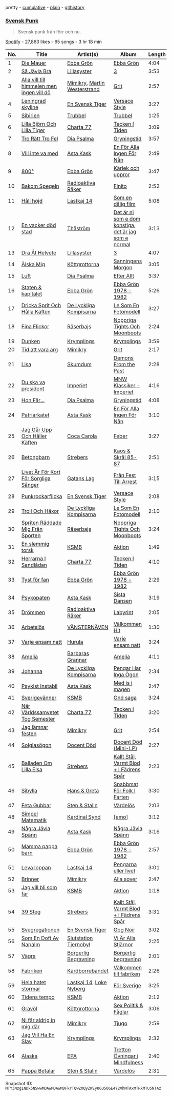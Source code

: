 pretty - [cumulative](/playlists/cumulative/37i9dQZF1DX4IkJGKNp9lO.md) - [plain](/playlists/plain/37i9dQZF1DX4IkJGKNp9lO) - [githistory](https://github.githistory.xyz/mackorone/spotify-playlist-archive/blob/main/playlists/plain/37i9dQZF1DX4IkJGKNp9lO)

### [Svensk Punk](https://open.spotify.com/playlist/37i9dQZF1DX4IkJGKNp9lO)

> Svensk punk från förr och nu.

[Spotify](https://open.spotify.com/user/spotify) - 27,863 likes - 65 songs - 3 hr 18 min

| No. | Title | Artist(s) | Album | Length |
|---|---|---|---|---|
| 1 | [Die Mauer](https://open.spotify.com/track/524avnOQAmyULv2CjQAmrn) | [Ebba Grön](https://open.spotify.com/artist/2gvwV7CcpLmKyaE0fiSKI9) | [Ebba Grön](https://open.spotify.com/album/3fZyzR2Qeu8d5h8FsejF1I) | 4:04 |
| 2 | [Så Jävla Bra](https://open.spotify.com/track/2IcGqSD8NBLrKSjfTQAlgB) | [Lillasyster](https://open.spotify.com/artist/34uGMERnU9XHnmQDnK03Gj) | [3](https://open.spotify.com/album/0bPWq9dByUtckQQ9ReT1sY) | 3:53 |
| 3 | [Alla vill till himmelen men ingen vill dö](https://open.spotify.com/track/0bdo2vF0PUZ9k0WaK9kKuu) | [Mimikry](https://open.spotify.com/artist/0LQT5piMqjwpMkchYLfDxv), [Martin Westerstrand](https://open.spotify.com/artist/5t6WDMTCzu4scrQiLn3rPC) | [Grit](https://open.spotify.com/album/5j376oRcfB6bEovuA5Ssod) | 2:57 |
| 4 | [Leningrad skyline](https://open.spotify.com/track/6HFVHZt5xRuPpiqFKXbJ6W) | [En Svensk Tiger](https://open.spotify.com/artist/3iW69eoN123eG0fXEdER0q) | [Versace Style](https://open.spotify.com/album/7DYNmpEqsmrso2Gqz2x08f) | 3:27 |
| 5 | [Sibirien](https://open.spotify.com/track/7pbOXNGq4w4cLCgtXw7hPV) | [Trubbel](https://open.spotify.com/artist/6cdyHr4eKkFvA3lVDNzJ6M) | [Trubbel](https://open.spotify.com/album/3NTL8XMnO4Gp3cPZSJn58K) | 1:25 |
| 6 | [Lilla Björn Och Lilla Tiger](https://open.spotify.com/track/4UTTtBZGgpaNCkYH1E3lIO) | [Charta 77](https://open.spotify.com/artist/4l3QLs54bIREe8aDr8o3Iq) | [Tecken I Tiden](https://open.spotify.com/album/3KYVzrsazBDbsbkbDQBXAd) | 3:09 |
| 7 | [Tro Rätt Tro Fel](https://open.spotify.com/track/7CNyBCHfFMRCQRFeTT5r8p) | [Dia Psalma](https://open.spotify.com/artist/3CP5sRSk2ExHj3td5pXLrN) | [Gryningstid](https://open.spotify.com/album/0qSSQ2K5D3Yd0BRkDNItbM) | 3:57 |
| 8 | [Vill inte va med](https://open.spotify.com/track/4bcj3IBZ3qOGOuhq3zZX6p) | [Asta Kask](https://open.spotify.com/artist/5rGLwYZPJr2rUTiDk5JoWX) | [En För Alla Ingen För Nån](https://open.spotify.com/album/5usEd1n4iAj3AdSAHlu7os) | 2:49 |
| 9 | [800°](https://open.spotify.com/track/3zgJHNEorjbLLThp6TiMhz) | [Ebba Grön](https://open.spotify.com/artist/2gvwV7CcpLmKyaE0fiSKI9) | [Kärlek och uppror](https://open.spotify.com/album/0n2TPFl1JX4hWzt0iC4Dx0) | 3:47 |
| 10 | [Bakom Spegeln](https://open.spotify.com/track/19RCzCRRAaIVVSf2WDtVRB) | [Radioaktiva Räker](https://open.spotify.com/artist/7j4RimWxVqLWTtWtmEf2Qd) | [Finito](https://open.spotify.com/album/4GVLOGsaNo2NGkLtq6IBRt) | 2:52 |
| 11 | [Håll höjd](https://open.spotify.com/track/0HvIpVm3SxEYMi7F02sfNK) | [Lastkaj 14](https://open.spotify.com/artist/6xTo3T8agKHb56mxJA3yJI) | [Som en dålig film](https://open.spotify.com/album/3EHdMsEKuqUtvAhProY9Hc) | 5:08 |
| 12 | [En vacker död stad](https://open.spotify.com/track/3HFzjAO51qwy6m0B5dMmhV) | [Thåström](https://open.spotify.com/artist/2PBhJmRqee1QAyQU2kBu1H) | [Det är ni som e dom konstiga, det är jag som e normal](https://open.spotify.com/album/1U7Ov48AUaL2hGaczvCr8H) | 3:13 |
| 13 | [Dra Åt Helvete](https://open.spotify.com/track/2NLoDpuaf96GLxXH7Nv9tJ) | [Lillasyster](https://open.spotify.com/artist/34uGMERnU9XHnmQDnK03Gj) | [3](https://open.spotify.com/album/0bPWq9dByUtckQQ9ReT1sY) | 4:07 |
| 14 | [Älska Mig](https://open.spotify.com/track/3iSt8hTzeb5SKdHLVwTFcc) | [Köttgrottorna](https://open.spotify.com/artist/0EiobxY3kj3acd0HaoS9xY) | [Sanningens Morgon](https://open.spotify.com/album/4L8BOlcLg6VbsLeT9bbdXm) | 3:05 |
| 15 | [Luft](https://open.spotify.com/track/0K6YetKSOrm4HPP1kBxtuX) | [Dia Psalma](https://open.spotify.com/artist/3CP5sRSk2ExHj3td5pXLrN) | [Efter Allt](https://open.spotify.com/album/3zEzsyQSqze5kbJLqjUnv4) | 3:37 |
| 16 | [Staten & kapitalet](https://open.spotify.com/track/4bofKUmzk2mYjUlsL3NVeF) | [Ebba Grön](https://open.spotify.com/artist/2gvwV7CcpLmKyaE0fiSKI9) | [Ebba Grön 1978 \- 1982](https://open.spotify.com/album/2zP275pJAbZbZFifh5av6R) | 5:26 |
| 17 | [Dricka Sprit Och Hålla Käften](https://open.spotify.com/track/3EtDZnjDsQxkj5c54Lmvoa) | [De Lyckliga Kompisarna](https://open.spotify.com/artist/5ZFPmKZWWyfhwTLTDwqZgd) | [Le Som En Fotomodell](https://open.spotify.com/album/1uL0v8dyKzZGeg1gT5QbjV) | 3:27 |
| 18 | [Fina Flickor](https://open.spotify.com/track/7H69MJpL8m8QrpcBVMbEfr) | [Räserbajs](https://open.spotify.com/artist/1mYHNZqRjNIlWwMgvIVq7X) | [Noppriga Tights Och Moonboots](https://open.spotify.com/album/7Ej9w61IrbodhAxrNRXYTn) | 2:24 |
| 19 | [Dunken](https://open.spotify.com/track/6EuZqZCVpZi3IqWssVB7eE) | [Krymplings](https://open.spotify.com/artist/4kLL8wxwaGFZNFzfS0mPuZ) | [Krymplings](https://open.spotify.com/album/6GvLNIV56ZJgbxU1E5THiH) | 3:59 |
| 20 | [Tid att vara arg](https://open.spotify.com/track/6aEcYA9k3GAvPRwdAdMwCV) | [Mimikry](https://open.spotify.com/artist/0LQT5piMqjwpMkchYLfDxv) | [Grit](https://open.spotify.com/album/5j376oRcfB6bEovuA5Ssod) | 2:17 |
| 21 | [Lisa](https://open.spotify.com/track/3eh8uUhn2VGZA2WCpewFj8) | [Skumdum](https://open.spotify.com/artist/5s6MpxYo0TqzCuNIqVIRFS) | [Demons From the Past](https://open.spotify.com/album/7MPicF3ZYteZYXCSveQ0Eb) | 2:28 |
| 22 | [Du ska va president](https://open.spotify.com/track/3ohXW41Z5iU6pL4pfpAMO0) | [Imperiet](https://open.spotify.com/artist/4uWiErrlBRdqgKn5NrIJjg) | [MNW Klassiker \- Imperiet](https://open.spotify.com/album/5lY7cylovT6hi6h2cTOMS6) | 4:16 |
| 23 | [Hon Får...](https://open.spotify.com/track/5sbPNqCZq15zNo0ZQj75gT) | [Dia Psalma](https://open.spotify.com/artist/3CP5sRSk2ExHj3td5pXLrN) | [Gryningstid](https://open.spotify.com/album/0qSSQ2K5D3Yd0BRkDNItbM) | 4:08 |
| 24 | [Patriarkatet](https://open.spotify.com/track/1l55KW7G3lKMgDWaeBDE8n) | [Asta Kask](https://open.spotify.com/artist/5rGLwYZPJr2rUTiDk5JoWX) | [En För Alla Ingen För Nån](https://open.spotify.com/album/5usEd1n4iAj3AdSAHlu7os) | 3:10 |
| 25 | [Jag Går Upp Och Håller Käften](https://open.spotify.com/track/4wBImoo0wHN7nuqcFp2M8j) | [Coca Carola](https://open.spotify.com/artist/3SZ1ctTCbqXxdQ8atMJpVh) | [Feber](https://open.spotify.com/album/3BQYGmHHjOxOGKgFJfWzay) | 3:27 |
| 26 | [Betongbarn](https://open.spotify.com/track/7kLPU9teUWCfCymYN5LAxU) | [Strebers](https://open.spotify.com/artist/5SySCVwCUP7piTTeJdlYbZ) | [Kaos & Skrål 85\-87](https://open.spotify.com/album/5JtGOYBzL27gSHV9XNoJjq) | 2:51 |
| 27 | [Livet Är För Kort För Sorgliga Sånger](https://open.spotify.com/track/6kbvbAKoFDtOjbxfTPTFGp) | [Gatans Lag](https://open.spotify.com/artist/1DbBWYISy3xIJBHlenLGj2) | [Från Fest Till Arrest](https://open.spotify.com/album/1qhDJcBNvhcdyWABmvD35a) | 3:15 |
| 28 | [Punkrockarflicka](https://open.spotify.com/track/5WUTe6rxs2C9lwd5MtAfBU) | [En Svensk Tiger](https://open.spotify.com/artist/3iW69eoN123eG0fXEdER0q) | [Versace Style](https://open.spotify.com/album/7DYNmpEqsmrso2Gqz2x08f) | 2:08 |
| 29 | [Troll Och Häxor](https://open.spotify.com/track/6ly3rSnZYQqHP6qCVbMuuZ) | [De Lyckliga Kompisarna](https://open.spotify.com/artist/5ZFPmKZWWyfhwTLTDwqZgd) | [Le Som En Fotomodell](https://open.spotify.com/album/1uL0v8dyKzZGeg1gT5QbjV) | 2:10 |
| 30 | [Spriten Räddade Mig Från Sporten](https://open.spotify.com/track/4U2fgDPZ2C4qkrfz88ViSF) | [Räserbajs](https://open.spotify.com/artist/1mYHNZqRjNIlWwMgvIVq7X) | [Noppriga Tights Och Moonboots](https://open.spotify.com/album/7Ej9w61IrbodhAxrNRXYTn) | 3:24 |
| 31 | [En slemmig torsk](https://open.spotify.com/track/0lHqNKA2IX8MzQwLNPbbY8) | [KSMB](https://open.spotify.com/artist/5umOft7CgVOutNpa0rGX71) | [Aktion](https://open.spotify.com/album/6BtyzpnUEoF5iZOdKceke6) | 1:49 |
| 32 | [Herrarna I Sandlådan](https://open.spotify.com/track/4LMQqcT7PChwUucFyhyWtY) | [Charta 77](https://open.spotify.com/artist/4l3QLs54bIREe8aDr8o3Iq) | [Tecken I Tiden](https://open.spotify.com/album/3KYVzrsazBDbsbkbDQBXAd) | 4:10 |
| 33 | [Tyst för fan](https://open.spotify.com/track/6NJNjEVI1AU7UYIrUZTd1Y) | [Ebba Grön](https://open.spotify.com/artist/2gvwV7CcpLmKyaE0fiSKI9) | [Ebba Grön 1978 \- 1982](https://open.spotify.com/album/2zP275pJAbZbZFifh5av6R) | 2:29 |
| 34 | [Psykopaten](https://open.spotify.com/track/4c6adBbwi1LnSJDwSayW9Y) | [Asta Kask](https://open.spotify.com/artist/5rGLwYZPJr2rUTiDk5JoWX) | [Sista Dansen](https://open.spotify.com/album/11i9Y2YSd0dEMcALvVNhXa) | 3:19 |
| 35 | [Drömmen](https://open.spotify.com/track/3HP3I1YVPnDB2awjQ7lxFq) | [Radioaktiva Räker](https://open.spotify.com/artist/7j4RimWxVqLWTtWtmEf2Qd) | [Labyrint](https://open.spotify.com/album/0rLAjBrkMIZpu9VoyqfhV3) | 2:05 |
| 36 | [Arbetslös](https://open.spotify.com/track/5Lb9ECALk7W9U0lXju7ePo) | [VÄNSTERNÄVEN](https://open.spotify.com/artist/4cOYuFklSQ8HBFFpP7UPMl) | [Välkommen Hit](https://open.spotify.com/album/2z3APsZA3kx1vFH88VnX8f) | 1:30 |
| 37 | [Varje ensam natt](https://open.spotify.com/track/08PsVeAcmLKotmovg8ZADv) | [Hurula](https://open.spotify.com/artist/5haVwjDd8z1dsR0uQewwoP) | [Varje ensam natt](https://open.spotify.com/album/0JSfu5YQErdJflzgob8S3y) | 3:24 |
| 38 | [Amelia](https://open.spotify.com/track/4u3SRmpI2DEbuOZuejog83) | [Barbaras Grannar](https://open.spotify.com/artist/35ySzAXjdrvkFBPKNUBu1u) | [Amelia](https://open.spotify.com/album/4WR5DkdrAaD5okww70B1xY) | 4:11 |
| 39 | [Johanna](https://open.spotify.com/track/2ekTSYW68ShERRzsPBbRaF) | [De Lyckliga Kompisarna](https://open.spotify.com/artist/5ZFPmKZWWyfhwTLTDwqZgd) | [Pengar Har Inga Ögon](https://open.spotify.com/album/1ueBZ7RDpKS1kv4VYTaZRY) | 2:34 |
| 40 | [Psykist Instabil](https://open.spotify.com/track/58iJFpZzIWeGEvDJ0YSUBO) | [Asta Kask](https://open.spotify.com/artist/5rGLwYZPJr2rUTiDk5JoWX) | [Med is i magen](https://open.spotify.com/album/7CPT7qKCX5GRzEbWl0eRH2) | 2:47 |
| 41 | [Sverigevänner](https://open.spotify.com/track/74ZYleEd9SYtyziSyvaDb3) | [KSMB](https://open.spotify.com/artist/5umOft7CgVOutNpa0rGX71) | [Ond saga](https://open.spotify.com/album/4ZjxaSk7kgGkWIttkK7D0X) | 3:24 |
| 42 | [När Världssamvetet Tog Semester](https://open.spotify.com/track/7sB961OKIFLjJpNDPYxlLy) | [Charta 77](https://open.spotify.com/artist/4l3QLs54bIREe8aDr8o3Iq) | [Tecken I Tiden](https://open.spotify.com/album/3KYVzrsazBDbsbkbDQBXAd) | 3:20 |
| 43 | [Jag lämnar festen](https://open.spotify.com/track/0BizThcD0irhGDGoZNCn1z) | [Mimikry](https://open.spotify.com/artist/0LQT5piMqjwpMkchYLfDxv) | [Grit](https://open.spotify.com/album/5j376oRcfB6bEovuA5Ssod) | 2:54 |
| 44 | [Solglasögon](https://open.spotify.com/track/3zpIlRP7EV4m8Urdm8w46N) | [Docent Död](https://open.spotify.com/artist/6L6NYBOQGOwaajr9yJ0muM) | [Docent Död \(Mini\-LP\)](https://open.spotify.com/album/2S9DWuSoChp6oI1eWiequT) | 2:27 |
| 45 | [Balladen Om Lilla Elsa](https://open.spotify.com/track/1K0fEr5SmhneWgbnP8HmzM) | [Strebers](https://open.spotify.com/artist/5SySCVwCUP7piTTeJdlYbZ) | [Kallt Stål, Varmt Blod + I Fädrens Spår](https://open.spotify.com/album/1rceLyJ9uvN9FSF9wqgz3t) | 2:23 |
| 46 | [Sibylla](https://open.spotify.com/track/3OhmF7xJuoNr5EQNWcw03q) | [Hans & Greta](https://open.spotify.com/artist/1MiHrCnLxMQT9PHFYWN4ie) | [Snabbmat För Folk I Farten](https://open.spotify.com/album/2zyjwH3dY4mqHEykHoKzTh) | 3:30 |
| 47 | [Feta Gubbar](https://open.spotify.com/track/0XwpJFzmXViS6TImtpv9lM) | [Sten & Stalin](https://open.spotify.com/artist/7xS4Uw7T0pNePx7S238bM9) | [Värdelös](https://open.spotify.com/album/4j1KS0IccBP03iFKJpj0qp) | 2:03 |
| 48 | [Simpel Matematik](https://open.spotify.com/track/3v0YqaZ4UG78gzaQDiPbAQ) | [Kardinal Synd](https://open.spotify.com/artist/32KVyD0F48q3QNpSET788O) | [\[emo\]](https://open.spotify.com/album/57RyBvC6QTcd13XRfo9MDP) | 3:12 |
| 49 | [Några Jävla Spänn](https://open.spotify.com/track/02cd00xSj7jM688uxVg6qU) | [Asta Kask](https://open.spotify.com/artist/5rGLwYZPJr2rUTiDk5JoWX) | [Några Jävla Spänn](https://open.spotify.com/album/21LbuPxwosjUCIK7QSKgHD) | 3:16 |
| 50 | [Mamma pappa barn](https://open.spotify.com/track/3SDQawERiP8UyxFE88A9hj) | [Ebba Grön](https://open.spotify.com/artist/2gvwV7CcpLmKyaE0fiSKI9) | [Ebba Grön 1978 \- 1982](https://open.spotify.com/album/2zP275pJAbZbZFifh5av6R) | 2:57 |
| 51 | [Leva loppan](https://open.spotify.com/track/3a5FtkugQkAfqH1A8Psuwd) | [Lastkaj 14](https://open.spotify.com/artist/6xTo3T8agKHb56mxJA3yJI) | [Pengarna eller livet](https://open.spotify.com/album/5AkRYj8nWPwjcZVoP5MKdD) | 3:01 |
| 52 | [Brinner](https://open.spotify.com/track/30UvZ7ZoerQChs2wLgTuqR) | [Mimikry](https://open.spotify.com/artist/0LQT5piMqjwpMkchYLfDxv) | [Alla sover](https://open.spotify.com/album/6Ey1sBXBiOW7Y3QCyenE0v) | 2:47 |
| 53 | [Jag vill bli som far](https://open.spotify.com/track/1Ne8gSf8gEUMSSNZ8vnFsq) | [KSMB](https://open.spotify.com/artist/5umOft7CgVOutNpa0rGX71) | [Aktion](https://open.spotify.com/album/6BtyzpnUEoF5iZOdKceke6) | 1:18 |
| 54 | [39 Steg](https://open.spotify.com/track/2rV0t4N2oZnTl2yjDnRc0I) | [Strebers](https://open.spotify.com/artist/5SySCVwCUP7piTTeJdlYbZ) | [Kallt Stål, Varmt Blod + I Fädrens Spår](https://open.spotify.com/album/1rceLyJ9uvN9FSF9wqgz3t) | 3:31 |
| 55 | [Svegregationen](https://open.spotify.com/track/1JTg3ZsOwIpsqdpEKnhGmA) | [En Svensk Tiger](https://open.spotify.com/artist/3iW69eoN123eG0fXEdER0q) | [Gbg Noir](https://open.spotify.com/album/6ekcmRIvx0kvzrex5j1lNN) | 3:02 |
| 56 | [Som En Doft Av Napalm](https://open.spotify.com/track/68dRAj0qJy7KQe4FxjUqrc) | [Slutstation Tjernobyl](https://open.spotify.com/artist/7hGagoTcGYInEGKeZdS6wC) | [Vi Är Alla Stjärnor](https://open.spotify.com/album/7E2RVJCOJyo0WqyH1b9GNn) | 2:25 |
| 57 | [Vägra](https://open.spotify.com/track/1xKkbE6TAk0fw982WRofnl) | [Borgerlig Begravning](https://open.spotify.com/artist/58oxi3Ei1SHkiWTZ1DP33q) | [Borgerlig begravning](https://open.spotify.com/album/7CrfHrApj1K5LpjSyiSUYH) | 2:01 |
| 58 | [Fabriken](https://open.spotify.com/track/5EUmW6SjzUmexP82gl93jd) | [Kardborrebandet](https://open.spotify.com/artist/6CaozjJFhs3wLYvch7B0At) | [Välkommen till fabriken](https://open.spotify.com/album/3TzvCcOrrzkWZm6unnpa9S) | 2:26 |
| 59 | [Hela hatet stormar](https://open.spotify.com/track/7KxxR4leTRgoF36DPyeqDD) | [Lastkaj 14](https://open.spotify.com/artist/6xTo3T8agKHb56mxJA3yJI), [Loke Nyberg](https://open.spotify.com/artist/1SovpimyX6noSdwHMymCIA) | [För Sverige](https://open.spotify.com/album/1qAOtAfBZwnxpU4n1fVzoS) | 3:25 |
| 60 | [Tidens tempo](https://open.spotify.com/track/01URoRZKSsMbExgdmiuiwy) | [KSMB](https://open.spotify.com/artist/5umOft7CgVOutNpa0rGX71) | [Aktion](https://open.spotify.com/album/6BtyzpnUEoF5iZOdKceke6) | 2:12 |
| 61 | [Gravöl](https://open.spotify.com/track/01AKl5g1N4xZvJ23NSxCuZ) | [Köttgrottorna](https://open.spotify.com/artist/0EiobxY3kj3acd0HaoS9xY) | [Sex Politik & Fåglar](https://open.spotify.com/album/2M63nUb95NAqYou8reFFwo) | 3:06 |
| 62 | [Ni får aldrig in mig där](https://open.spotify.com/track/6SYznjcNBTzWkyfJuolhfa) | [Mimikry](https://open.spotify.com/artist/0LQT5piMqjwpMkchYLfDxv) | [Tjugo](https://open.spotify.com/album/1c86hf60yWW0pBqfIHV2Np) | 2:59 |
| 63 | [Jag Vill Ha En Slav](https://open.spotify.com/track/6kviUfqwA8C6rbwP3fod1b) | [Krymplings](https://open.spotify.com/artist/4kLL8wxwaGFZNFzfS0mPuZ) | [Krymplings](https://open.spotify.com/album/6GvLNIV56ZJgbxU1E5THiH) | 2:32 |
| 64 | [Alaska](https://open.spotify.com/track/2tFsLCGvOirHBRBeC4JxcK) | [EPA](https://open.spotify.com/artist/6vLwmfijKpOf0xR8Mv79aj) | [Tretton Övningar i Mindfulness](https://open.spotify.com/album/38BvEgilcgoviVitJEqpKc) | 2:40 |
| 65 | [Pappa Betalar](https://open.spotify.com/track/6Z8nFhmIrtcWNYhwLb8qZB) | [Sten & Stalin](https://open.spotify.com/artist/7xS4Uw7T0pNePx7S238bM9) | [Värdelös](https://open.spotify.com/album/4j1KS0IccBP03iFKJpj0qp) | 2:31 |

Snapshot ID: `MTY3Nzg1NDk5NSwwMDAwMDAwMDFkYTQwZmQyZWEyOGU5OGE4Y2VhMTAxMTRkMTU5NTAz`
